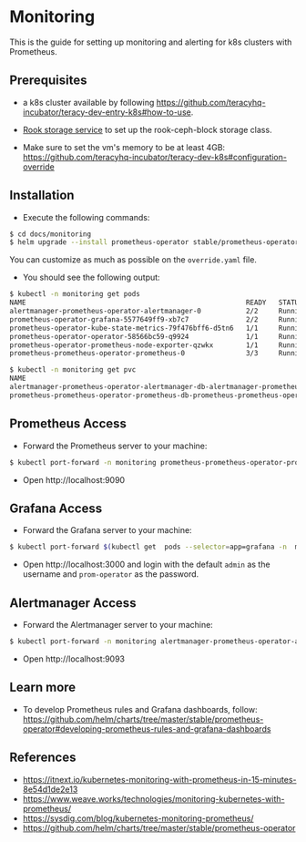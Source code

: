 # Monitoring

This is the guide for setting up monitoring and alerting for k8s clusters with Prometheus.


## Prerequisites

- a k8s cluster available by following https://github.com/teracyhq-incubator/teracy-dev-entry-k8s#how-to-use.

- [Rook storage service](rook-storage-service.md) to set up the rook-ceph-block storage class.

- Make sure to set the vm's memory to be at least 4GB: https://github.com/teracyhq-incubator/teracy-dev-k8s#configuration-override


## Installation

- Execute the following commands:

```bash
$ cd docs/monitoring
$ helm upgrade --install prometheus-operator stable/prometheus-operator -f override.yaml --namespace=monitoring
```

  You can customize as much as possible on the `override.yaml` file.

- You should see the following output:

```bash
$ kubectl -n monitoring get pods
NAME                                                      READY   STATUS    RESTARTS   AGE
alertmanager-prometheus-operator-alertmanager-0           2/2     Running   2          7h49m
prometheus-operator-grafana-5577649ff9-xb7c7              2/2     Running   2          8h
prometheus-operator-kube-state-metrics-79f476bff6-d5tn6   1/1     Running   1          8h
prometheus-operator-operator-58566bc59-q9924              1/1     Running   1          8h
prometheus-operator-prometheus-node-exporter-qzwkx        1/1     Running   1          8h
prometheus-prometheus-operator-prometheus-0               3/3     Running   4          7h49m
```


```bash
$ kubectl -n monitoring get pvc
NAME                                                                                               STATUS   VOLUME                                     CAPACITY   ACCESS MODES   STORAGECLASS      AGE
alertmanager-prometheus-operator-alertmanager-db-alertmanager-prometheus-operator-alertmanager-0   Bound    pvc-fb5e078e-8365-11e9-b18b-080027c2be11   5Gi        RWO            rook-ceph-block   7h49m
prometheus-prometheus-operator-prometheus-db-prometheus-prometheus-operator-prometheus-0           Bound    pvc-fd5cb63f-8365-11e9-b18b-080027c2be11   5Gi        RWO            rook-ceph-block   7h49m
```

## Prometheus Access

- Forward the Prometheus server to your machine:

```bash
$ kubectl port-forward -n monitoring prometheus-prometheus-operator-prometheus-0 9090
```

- Open http://localhost:9090


## Grafana Access

- Forward the Grafana server to your machine:

```bash
$ kubectl port-forward $(kubectl get  pods --selector=app=grafana -n  monitoring --output=jsonpath="{.items..metadata.name}") -n monitoring 3000
```

- Open http://localhost:3000 and login with the default `admin` as the username and `prom-operator`
  as the password.


## Alertmanager Access

- Forward the Alertmanager server to your machine:

```bash
$ kubectl port-forward -n monitoring alertmanager-prometheus-operator-alertmanager-0 9093
```

- Open http://localhost:9093

## Learn more

- To develop Prometheus rules and Grafana dashboards, follow: https://github.com/helm/charts/tree/master/stable/prometheus-operator#developing-prometheus-rules-and-grafana-dashboards


## References

- https://itnext.io/kubernetes-monitoring-with-prometheus-in-15-minutes-8e54d1de2e13
- https://www.weave.works/technologies/monitoring-kubernetes-with-prometheus/
- https://sysdig.com/blog/kubernetes-monitoring-prometheus/
- https://github.com/helm/charts/tree/master/stable/prometheus-operator
